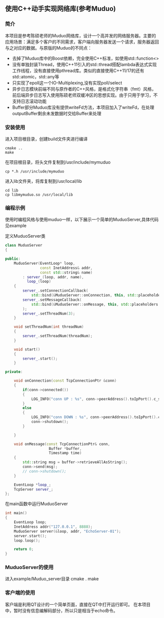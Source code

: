 ## 使用C++动手实现网络库(参考Muduo)
### 简介
本项目是参考陈硕老师的Muduo网络库，设计一个高并发的网络服务器。主要的应用场景：满足多个客户的不同需求，客户端向服务器发送一个请求，服务器返回与之对应的数据。与原版的Muduo的不同点：
* 去掉了Muduo库中的Boost依赖，完全使用C++标准，如使用std::function<>
* 没有单独封装Thread，使用C++11引入的std::thread搭配lambda表达式实现工作线程，没有直接使用pthread库。类似的直接使用C++11/17的还有std::atomic，std::any等
* 只实现了epoll这一个IO-Multiplexing,没有实现poll/select
* 异步日志模块前端不同与原作者的C++风格，是格式化字符串（fmt）风格，前后端异步日志写入使用陈硕老师双缓冲区的思想实现。由于只用于学习，不支持日志滚动功能
* Buffer部分Muduo库没有提供writeFd方法，本项目加入了writeFd，在处理outputBuffer剩余未发数据时交给Buffer来处理

### 安装使用
进入项目根目录，创建build文件夹进行编译
```
cmake ..
make
```
在项目根目录，将头文件复制到/usr/include/mymuduo
```
cp *.h /usr/include/mymuduo
```
进入lib文件夹，将库复制到/usr/local/lib
```
cd lib
cp libmymuduo.so /usr/local/lib
```

### 编程示例
使用时编程风格与使用muduo一样，以下展示一个简单的MuduoServer,具体代码见example

定义MuduoServer类
```c++
class MuduoServer
{

public:
    MuduoServer(EventLoop* loop, 
                const InetAddress& addr,
                const std::string& name)
        : server_(loop, addr, name),
          loop_(loop)
    {
        server_.setConnectionCallback(
            std::bind(&MuduoServer::onConnection, this, std::placeholders::_1));
        server_.setMessageCallback(
            std::bind(&MuduoServer::onMessage, this, std::placeholders::_1, std::placeholders::_2, std::placeholders::_3)    
        );
        server_.setThreadNum(3);
    }

    void setThreadNum(int threadNum)
    {
        server_.setThreadNum(threadNum);
    }

    void start()
    {
        server_.start();
    }

private:

    void onConnection(const TcpConnectionPtr &conn)
    {
        if(conn->connected())
        {
            LOG_INFO("conn UP : %s", conn->peerAddress().toIpPort().c_str());
        }
        else
        {
            LOG_INFO("conn DOWN : %s", conn->peerAddress().toIpPort().c_str());
            conn->shutdown();
        }

    }

    void onMessage(const TcpConnectionPtr& conn,
                    Buffer *buffer, 
                    Timestamp time)
    {
        std::string msg = buffer->retrieveAllAsString();
        conn->send(msg);
        // conn->shutdown();
    }

    EventLoop *loop_;
    TcpServer server_;
};
```
在main函数中运行MuduoServer
```c++
int main()
{
    EventLoop loop;
    InetAddress addr("127.0.0.1", 8888);
    MuduoServer server(&loop, addr, "EchoServer-01");
    server.start();
    loop.loop();

    return 0;
}   
```
### MuduoServer的使用
进入example/Muduo_server目录
cmake .
make
### 客户端的使用
客户端是利用QT设计的一个简单页面，直接在QT中打开运行即可。
在本项目中，暂时没有信息编解码部分，所以只是相当于echo命令。

